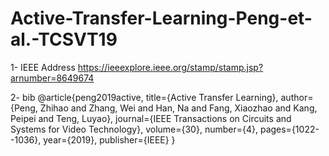 # Active-Transfer-Learning-Peng-et-al.-TCSVT19
1- IEEE Address
https://ieeexplore.ieee.org/stamp/stamp.jsp?arnumber=8649674

2- bib
@article{peng2019active,
  title={Active Transfer Learning},
  author={Peng, Zhihao and Zhang, Wei and Han, Na and Fang, Xiaozhao and Kang, Peipei and Teng, Luyao},
  journal={IEEE Transactions on Circuits and Systems for Video Technology},
  volume={30},
  number={4},
  pages={1022--1036},
  year={2019},
  publisher={IEEE}
}
